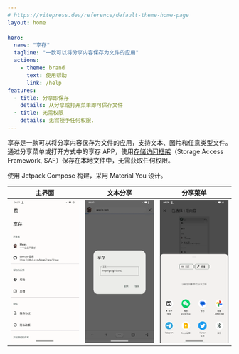 ```yaml
---
# https://vitepress.dev/reference/default-theme-home-page
layout: home

hero:
  name: "享存"
  tagline: "一款可以将分享内容保存为文件的应用"
  actions:
    - theme: brand
      text: 使用帮助
      link: /help
features:
  - title: 分享即保存
    details: 从分享或打开菜单即可保存文件
  - title: 无需权限
    details: 无需授予任何权限，
---
```


享存是一款可以将分享内容保存为文件的应用，支持文本、图片和任意类型文件。通过分享菜单或打开方式中的享存 APP，使用[存储访问框架](https://developer.android.google.cn/training/data-storage/shared/documents-files?hl=zh-cn)（Storage Access Framework, SAF）保存在本地文件中，无需获取任何权限。

使用 Jetpack Compose 构建，采用 Material You 设计。

| 主界面                     | 文本分享                               | 分享菜单                               |
| -------------------------- | -------------------------------------- | -------------------------------------- |
| ![home](./images/home.webp) | ![share-text](./images/share-text.webp) | ![share-menu](./images/share-menu.webp) |
